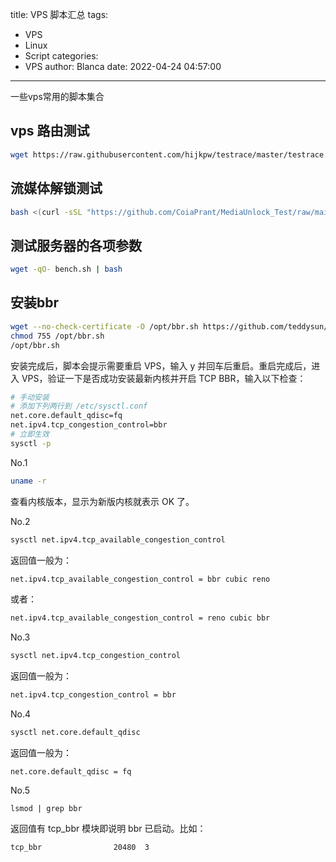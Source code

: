 title: VPS 脚本汇总
tags:
  - VPS
  - Linux
  - Script
categories:
  - VPS
author: Blanca
date: 2022-04-24 04:57:00
---
一些vps常用的脚本集合
<!--more-->
## vps 路由测试

```bash
wget https://raw.githubusercontent.com/hijkpw/testrace/master/testrace.sh && bash testrace.sh
```

## 流媒体解锁测试

```bash
bash <(curl -sSL "https://github.com/CoiaPrant/MediaUnlock_Test/raw/main/check.sh")
```

## **测试服务器的各项参数**

```bash
wget -qO- bench.sh | bash
```

## 安装bbr

```bash
wget --no-check-certificate -O /opt/bbr.sh https://github.com/teddysun/across/raw/master/bbr.sh
chmod 755 /opt/bbr.sh
/opt/bbr.sh
```

安装完成后，脚本会提示需要重启 VPS，输入 y 并回车后重启。重启完成后，进入 VPS，验证一下是否成功安装最新内核并开启 TCP BBR，输入以下检查：

```bash
# 手动安装
# 添加下列两行到 /etc/sysctl.conf
net.core.default_qdisc=fq
net.ipv4.tcp_congestion_control=bbr
# 立即生效
sysctl -p
```

No.1

```bash
uname -r
```

查看内核版本，显示为新版内核就表示 OK 了。

No.2

```bash
sysctl net.ipv4.tcp_available_congestion_control
```

返回值一般为：

```bash
net.ipv4.tcp_available_congestion_control = bbr cubic reno
```

或者：

```bash
net.ipv4.tcp_available_congestion_control = reno cubic bbr
```

No.3

```bash
sysctl net.ipv4.tcp_congestion_control
```

返回值一般为：

```bash
net.ipv4.tcp_congestion_control = bbr
```

No.4

```bash
sysctl net.core.default_qdisc
```

返回值一般为：

```
net.core.default_qdisc = fq
```

No.5

```
lsmod | grep bbr
```

返回值有 tcp_bbr 模块即说明 bbr 已启动。比如：

```
tcp_bbr                20480  3
```